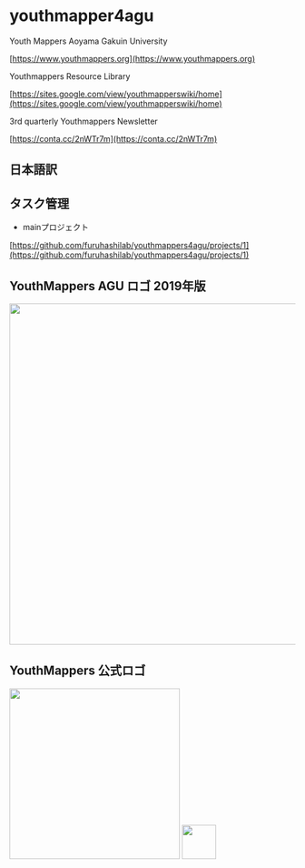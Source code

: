# youthmapper4agu
Youth Mappers Aoyama Gakuin University

[https://www.youthmappers.org](https://www.youthmappers.org)

Youthmappers Resource Library

[https://sites.google.com/view/youthmapperswiki/home](https://sites.google.com/view/youthmapperswiki/home)

3rd quarterly Youthmappers Newsletter

[https://conta.cc/2nWTr7m](https://conta.cc/2nWTr7m)

<h2>日本語訳</h2>




## タスク管理
* mainプロジェクト

[https://github.com/furuhashilab/youthmappers4agu/projects/1](https://github.com/furuhashilab/youthmappers4agu/projects/1)



## YouthMappers AGU ロゴ 2019年版

<img src="https://user-images.githubusercontent.com/416977/69696062-d7c7a600-1121-11ea-86e4-f2a18122aa82.jpg" width="600">


## YouthMappers 公式ロゴ

<img src="https://user-images.githubusercontent.com/416977/69695240-f8423100-111e-11ea-9fc5-167d00c20264.jpg" width="300">

<img src="https://user-images.githubusercontent.com/416977/69695243-f9735e00-111e-11ea-89e1-d4fe24ca0643.jpg" width="60">

